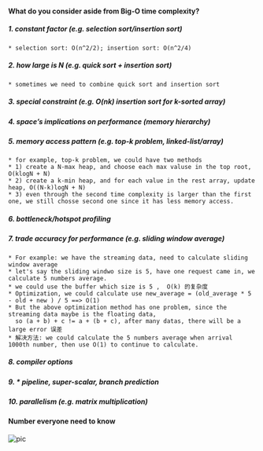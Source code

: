 #### What do you consider aside from Big-O time complexity?
##### 1. constant factor (e.g. selection sort/insertion sort)
    * selection sort: O(n^2/2); insertion sort: O(n^2/4)
    
##### 2. how large is N (e.g. quick sort + insertion sort)
    * sometimes we need to combine quick sort and insertion sort
##### 3. special constraint (e.g. O(nk) insertion sort for k-sorted array)    
##### 4. space’s implications on performance (memory hierarchy)
##### 5. memory access pattern (e.g. top-k problem, linked-list/array)
    * for example, top-k problem, we could have two methods
    * 1) create a N-max heap, and choose each max valuse in the top root, O(klogN + N)
    * 2) create a k-min heap, and for each value in the rest array, update heap, O((N-k)logN + N)
    * 3) even through the second time complexity is larger than the first one, we still chosse second one since it has less memory access. 
##### 6. bottleneck/hotspot profiling 
##### 7. trade accuracy for performance (e.g. sliding window average)
    * For example: we have the streaming data, need to calculate sliding window average 
    * let's say the sliding windwo size is 5, have one request came in, we calculate 5 numbers average.
    * we could use the buffer which size is 5 ,  O(k) 的复杂度
    * Optimization, we could calculate use new_average = (old_average * 5 - old + new ) / 5 ==> O(1) 
    * But the above optimization method has one problem, since the streaming data maybe is the floating data, 
      so (a + b) + c != a + (b + c), after many datas, there will be a large error 误差
    * 解决方法: we could calculate the 5 numbers average when arrival 1000th number, then use O(1) to continue to calculate. 
    
##### 8. compiler options
##### 9. * pipeline, super-scalar, branch prediction
##### 10. parallelism (e.g. matrix multiplication)


#### Number everyone need to know
![pic](https://cloud.githubusercontent.com/assets/9062406/7668842/0a028a40-fc05-11e4-9af5-75250c22e655.png)
